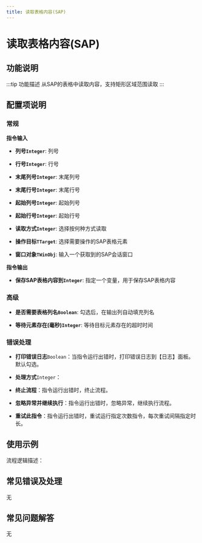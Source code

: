 ```yaml
---
title: 读取表格内容(SAP)
---
```


# 读取表格内容(SAP)

## 功能说明

:::tip 功能描述
从SAP的表格中读取内容，支持矩形区域范围读取
:::

## 配置项说明

### 常规

**指令输入**

- **列号`Integer`**: 列号

- **行号`Integer`**: 行号

- **末尾列号`Integer`**: 末尾列号

- **末尾行号`Integer`**: 末尾行号

- **起始列号`Integer`**: 起始列号

- **起始行号`Integer`**: 起始行号

- **读取方式`Integer`**: 选择按何种方式读取

- **操作目标`TTarget`**: 选择需要操作的SAP表格元素

- **窗口对象`TWinObj`**: 输入一个获取到的SAP会话窗口


**指令输出**

- **保存SAP表格内容到`Integer`**: 指定一个变量，用于保存SAP表格内容

### 高级

- **是否需要表格列名`Boolean`**: 勾选后，在输出列自动填充列名

- **等待元素存在(毫秒)`Integer`**: 等待目标元素存在的超时时间

### 错误处理

- **打印错误日志**`Boolean`：当指令运行出错时，打印错误日志到【日志】面板。默认勾选。

- **处理方式**`Integer`：

 - **终止流程**：指令运行出错时，终止流程。

 - **忽略异常并继续执行**：指令运行出错时，忽略异常，继续执行流程。

 - **重试此指令**：指令运行出错时，重试运行指定次数指令，每次重试间隔指定时长。

## 使用示例

流程逻辑描述：

## 常见错误及处理

无

## 常见问题解答

无

